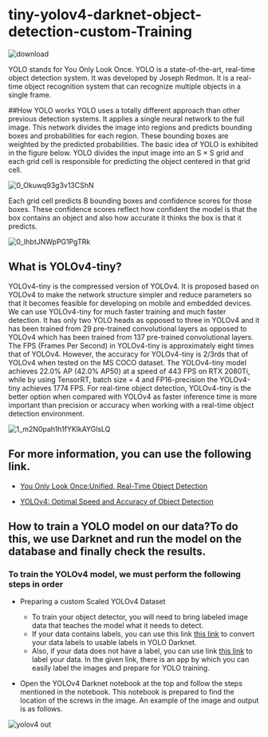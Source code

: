 # tiny-yolov4-darknet-object-detection-custom-Training


![download](https://user-images.githubusercontent.com/78655282/128880791-374b1bee-94cb-4ff0-98a4-1dc150a2ed0d.png)


YOLO stands for You Only Look Once. YOLO is a state-of-the-art, real-time object detection system. It was developed by Joseph Redmon. It is a real-time object recognition system that can recognize multiple objects in a single frame.

##How YOLO works
YOLO uses a totally different approach than other previous detection systems. It applies a single neural network to the full image. This network divides the image into regions and predicts bounding boxes and probabilities for each region. These bounding boxes are weighted by the predicted probabilities.
The basic idea of YOLO is exhibited in the figure below. YOLO divides the input image into an S × S grid and each grid cell is responsible for predicting the object centered in that grid cell.


![0_Okuwq93g3v13CShN](https://user-images.githubusercontent.com/78655282/128882771-c7c9b824-f8d9-4a82-96c3-9e42d0584a50.jpg)


Each grid cell predicts B bounding boxes and confidence scores for those boxes. These confidence scores reflect how confident the model is that the box contains an object and also how accurate it thinks the box is that it predicts.


![0_IhbtJNWpPG1PgTRk](https://user-images.githubusercontent.com/78655282/128882941-3cd7a591-96a1-463e-95c9-c5aad67cb251.png)


## What is YOLOv4-tiny?
YOLOv4-tiny is the compressed version of YOLOv4. It is proposed based on YOLOv4 to make the network structure simpler and reduce parameters so that it becomes feasible for developing on mobile and embedded devices.
We can use YOLOv4-tiny for much faster training and much faster detection. It has only two YOLO heads as opposed to three in YOLOv4 and it has been trained from 29 pre-trained convolutional layers as opposed to YOLOv4 which has been trained from 137 pre-trained convolutional layers.
The FPS (Frames Per Second) in YOLOv4-tiny is approximately eight times that of YOLOv4. However, the accuracy for YOLOv4-tiny is 2/3rds that of YOLOv4 when tested on the MS COCO dataset.
The YOLOv4-tiny model achieves 22.0% AP (42.0% AP50) at a speed of 443 FPS on RTX 2080Ti, while by using TensorRT, batch size = 4 and FP16-precision the YOLOv4-tiny achieves 1774 FPS.
For real-time object detection, YOLOv4-tiny is the better option when compared with YOLOv4 as faster inference time is more important than precision or accuracy when working with a real-time object detection environment.

![1_m2N0pah1h1fYKlkAYGlsLQ](https://user-images.githubusercontent.com/78655282/128883815-3f1618fb-9636-4a85-b0e5-1876f5f5a075.png)

## For more information, you can use the following link.

- [You Only Look Once:Unified, Real-Time Object Detection](https://arxiv.org/pdf/1506.02640.pdf)

- [YOLOv4: Optimal Speed and Accuracy of Object Detection](https://arxiv.org/pdf/2004.10934.pdf)


## How to train a YOLO model on our data?To do this, we use Darknet and run the model on the database and finally check the results.

### To train the YOLOv4 model, we must perform the following steps in order

- Preparing a custom Scaled YOLOv4 Dataset
  - To train your object detector, you will need to bring labeled image data that teaches the model what it needs to detect.
  - If your data contains labels, you can use this link [this link](https://roboflow.com/formats/yolo-darknet-txt) to convert your data labels to usable labels in YOLO Darknet.
  - Also, if your data does not have a label, you can use link [this link](https://github.com/tzutalin/labelImg) to label your data. In the given link, there is an app by which you can easily label the images and prepare for YOLO training.

- Open the YOLOv4 Darknet notebook at the top and follow the steps mentioned in the notebook. This notebook is prepared to find the location of the screws in the image. An example of the image and output is as follows.


![yolov4 out](https://user-images.githubusercontent.com/78655282/129019714-0bc4aa96-f666-4ff8-8841-499ca4c1399f.png)
